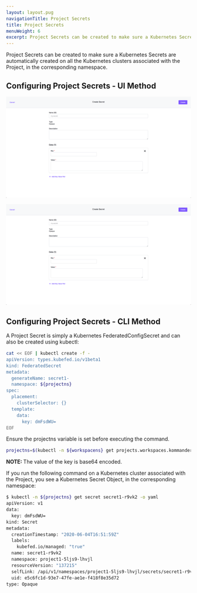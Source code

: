 ```yaml
---
layout: layout.pug
navigationTitle: Project Secrets
title: Project Secrets
menuWeight: 6
excerpt: Project Secrets can be created to make sure a Kubernetes Secrets are automatically created on all the Kubernetes clusters associated with the Project, in the corresponding namespace.
---
```


Project Secrets can be created to make sure a Kubernetes Secrets are automatically created on all the Kubernetes clusters associated with the Project, in the corresponding namespace.

## Configuring  Project Secrets - UI Method

![Project Secret Form](../../img/project-create-secret.png)

![Project Secret Form](../../img/project-create-secret.png)

## Configuring  Project Secrets - CLI Method

A Project Secret is simply a Kubernetes FederatedConfigSecret and can also be created using kubectl:

```bash
cat << EOF | kubectl create -f -
apiVersion: types.kubefed.io/v1beta1
kind: FederatedSecret
metadata:
  generateName: secret1-
  namespace: ${projectns}
spec:
  placement:
    clusterSelector: {}
  template:
    data:
      key: dmFsdWU=
EOF
```

Ensure the projectns variable is set before executing the command.

```bash
projectns=$(kubectl -n ${workspacens} get projects.workspaces.kommander.mesosphere.io -o jsonpath='{.items[?(@.metadata.generateName=="project1-")].status.namespaceRef.name}')
```

<p class="message--note"><strong>NOTE: </strong>The value of the key is base64 encoded.</p>

If you run the following command on a Kubernetes cluster associated with the Project, you see a Kubernetes Secret Object, in the corresponding namespace:

```bash
$ kubectl -n ${projectns} get secret secret1-r9vk2 -o yaml
apiVersion: v1
data:
  key: dmFsdWU=
kind: Secret
metadata:
  creationTimestamp: "2020-06-04T16:51:59Z"
  labels:
    kubefed.io/managed: "true"
  name: secret1-r9vk2
  namespace: project1-5ljs9-lhvjl
  resourceVersion: "137215"
  selfLink: /api/v1/namespaces/project1-5ljs9-lhvjl/secrets/secret1-r9vk2
  uid: e5c6fc1d-93e7-47fe-ae1e-f418f8e35d72
type: Opaque
```
